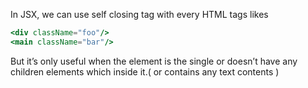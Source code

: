 In JSX, we can use self closing tag with every HTML tags likes

```jsx
<div className="foo"/>
<main className="bar"/>
```

But it’s only useful when the element is the single or doesn’t have any children elements which inside it.( or contains any text contents )